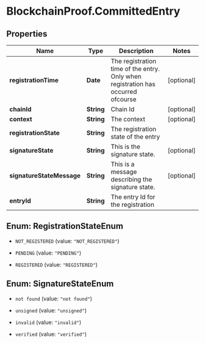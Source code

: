 # BlockchainProof.CommittedEntry

## Properties
Name | Type | Description | Notes
------------ | ------------- | ------------- | -------------
**registrationTime** | **Date** | The registration time of the entry. Only when registration has occurred ofcourse | [optional] 
**chainId** | **String** | Chain Id | [optional] 
**context** | **String** | The context | [optional] 
**registrationState** | **String** | The registration state of the entry | 
**signatureState** | **String** | This is the signature state. | [optional] 
**signatureStateMessage** | **String** | This is a message describing the signature state. | [optional] 
**entryId** | **String** | The entry Id for the registration | 


<a name="RegistrationStateEnum"></a>
## Enum: RegistrationStateEnum


* `NOT_REGISTERED` (value: `"NOT_REGISTERED"`)

* `PENDING` (value: `"PENDING"`)

* `REGISTERED` (value: `"REGISTERED"`)




<a name="SignatureStateEnum"></a>
## Enum: SignatureStateEnum


* `not found` (value: `"not found"`)

* `unsigned` (value: `"unsigned"`)

* `invalid` (value: `"invalid"`)

* `verified` (value: `"verified"`)




